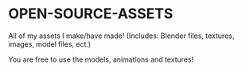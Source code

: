 # OPEN-SOURCE-ASSETS
All of my assets I make/have made! (Includes: Blender files, textures, images, model files, ect.)

You are free to use the models, animations and textures!
